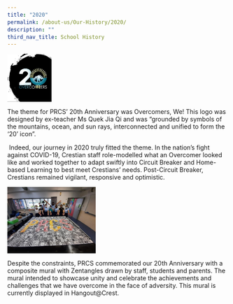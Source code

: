 ```yaml
---
title: "2020"
permalink: /about-us/Our-History/2020/
description: ""
third_nav_title: School History
---
```

<img src="/images/2020.jpg" style="width:20%" align="left">

<br clear="left">

The theme for PRCS’ 20th Anniversary was Overcomers, We! This logo was designed by ex-teacher Ms Quek Jia Qi and was “grounded by symbols of the mountains, ocean, and sun rays, interconnected and unified to form the ‘20’ icon”.

&nbsp;Indeed, our journey in 2020 truly fitted the theme. In the nation’s fight against COVID-19, Crestian staff role-modelled what an Overcomer looked like and worked together to adapt swiftly into Circuit Breaker and Home-based Learning to best meet Crestians’ needs. Post-Circuit Breaker, Crestians remained vigilant, responsive and optimistic.

<img src="/images/2020a.jpg" style="width:40%" align="left">

<br clear="left">

Despite the constraints, PRCS commemorated our 20th Anniversary with a composite mural with Zentangles drawn by staff, students and parents. The mural intended to showcase unity and celebrate the achievements and challenges that we have overcome in the face of adversity. This mural is currently displayed in Hangout@Crest.